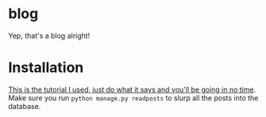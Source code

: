 # blog

Yep, that's a blog alright!

# Installation

[This is the tutorial I used, just do what it says and you'll be going in no time](http://michal.karzynski.pl/blog/2013/06/09/django-nginx-gunicorn-virtualenv-supervisor/). Make sure you run `python manage.py readposts` to slurp all the posts into the database.